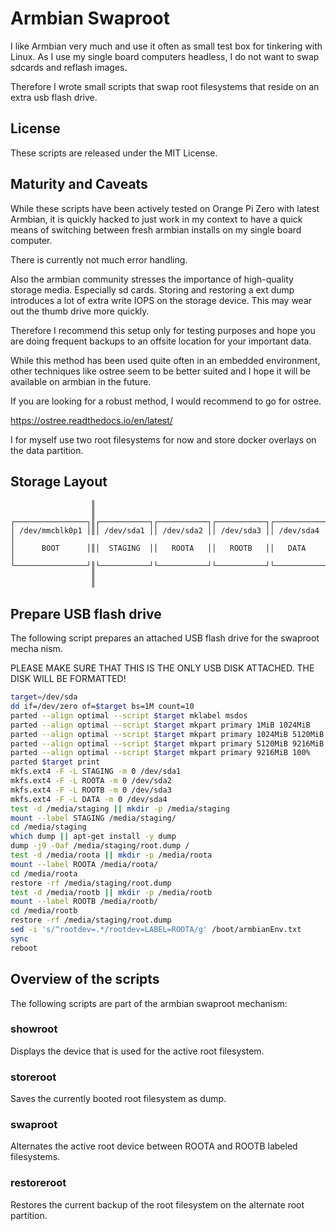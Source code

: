 # Armbian Swaproot

I like Armbian very much and use it often as small test box for tinkering with
Linux.
As I use my single board computers headless, I do not want to swap sdcards and
reflash images.

Therefore I wrote small scripts that swap root filesystems that reside on an
extra usb flash drive.

## License

These scripts are released under the MIT License.

## Maturity and Caveats

While these scripts have been actively tested on Orange Pi Zero with latest Armbian,
it is quickly hacked to just work in my context to have a quick means of switching
between fresh armbian installs on my single board computer.

There is currently not much error handling.

Also the armbian community stresses the importance of high-quality storage media.
Especially sd cards. Storing and restoring a ext dump introduces a lot of extra
write IOPS on the storage device. This may wear out the thumb drive more quickly.

Therefore I recommend this setup only for testing purposes and hope you are doing
frequent backups to an offsite location for your important data.

While this method has been used quite often in an embedded environment, other
techniques like ostree seem to be better suited and I hope it will be available
on armbian in the future.

If you are looking for a robust method, I would recommend to go for ostree.

https://ostree.readthedocs.io/en/latest/

I for myself use two root filesystems for now and store docker overlays on the
data partition.

## Storage Layout

~~~
                  ║                                                    
                  ║                                                    
┌────────────────┐║┌───────────┐┌───────────┐┌───────────┐┌───────────┐
│ /dev/mmcblk0p1 │║│ /dev/sda1 ││ /dev/sda2 ││ /dev/sda3 ││ /dev/sda4 │
│      BOOT      │║│  STAGING  ││   ROOTA   ││   ROOTB   ││   DATA    │
└────────────────┘║└───────────┘└───────────┘└───────────┘└───────────┘
                  ║                                                    
                  ║                                                    
~~~ 

## Prepare USB flash drive

The following script prepares an attached USB flash drive for the swaproot mecha
nism.

PLEASE MAKE SURE THAT THIS IS THE ONLY USB DISK ATTACHED.
THE DISK WILL BE FORMATTED!

~~~bash
target=/dev/sda
dd if=/dev/zero of=$target bs=1M count=10
parted --align optimal --script $target mklabel msdos
parted --align optimal --script $target mkpart primary 1MiB 1024MiB
parted --align optimal --script $target mkpart primary 1024MiB 5120MiB
parted --align optimal --script $target mkpart primary 5120MiB 9216MiB
parted --align optimal --script $target mkpart primary 9216MiB 100%
parted $target print
mkfs.ext4 -F -L STAGING -m 0 /dev/sda1
mkfs.ext4 -F -L ROOTA -m 0 /dev/sda2
mkfs.ext4 -F -L ROOTB -m 0 /dev/sda3
mkfs.ext4 -F -L DATA -m 0 /dev/sda4
test -d /media/staging || mkdir -p /media/staging
mount --label STAGING /media/staging/
cd /media/staging
which dump || apt-get install -y dump
dump -j9 -0af /media/staging/root.dump /
test -d /media/roota || mkdir -p /media/roota
mount --label ROOTA /media/roota/
cd /media/roota
restore -rf /media/staging/root.dump
test -d /media/rootb || mkdir -p /media/rootb
mount --label ROOTB /media/rootb/
cd /media/rootb
restore -rf /media/staging/root.dump
sed -i 's/^rootdev=.*/rootdev=LABEL=ROOTA/g' /boot/armbianEnv.txt
sync
reboot
~~~

## Overview of the scripts

The following scripts are part of the armbian swaproot mechanism:

### showroot

Displays the device that is used for the active root filesystem.

### storeroot

Saves the currently booted root filesystem as dump.

### swaproot

Alternates the active root device between ROOTA and ROOTB labeled filesystems.

### restoreroot

Restores the current backup of the root filesystem on the alternate root
partition.
